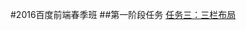 #2016百度前端春季班
##第一阶段任务
  [任务三：三栏布局](http://htmlpreview.github.io/?https://github.com/zuoyan188/2016IFE/blob/master/task_1/task_1_3/index.html)
